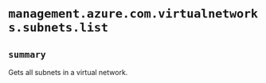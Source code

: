 # `management.azure.com.virtualnetworks.subnets.list`

## `summary`
Gets all subnets in a virtual network.


